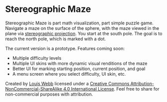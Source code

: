 # Stereographic Maze

Stereographic Maze is part math visualization, part simple puzzle game. Navigate a maze on the surface of the sphere, with the maze viewed in the plane via [stereographic projection](https://en.wikipedia.org/wiki/Stereographic_projection). You start at the south pole. The goal is to reach the north pole, which is marked with a dot.

The current version is a prototype. Features coming soon:
* Multiple difficulty levels
* Multiple UI skins with more dynamic visual renditions of the maze
* Better UI for marking starting position, current position, and goal
* A menu screen where you select difficulty, UI skin, etc.

Created by [Louis Webb](https://tangledwebgames.itch.io) licensed under a [Creative Commons Attribution-NonCommercial-ShareAlike 4.0 International License](http://creativecommons.org/licenses/by-nc-sa/4.0/). Feel free to share for non-commercial purposes with attribution.